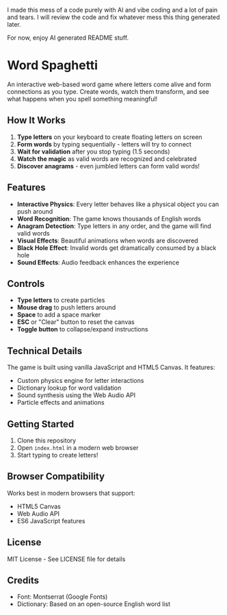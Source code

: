 I made this mess of a code purely with AI and vibe coding and a lot of pain and tears.
I will review the code and fix whatever mess this thing generated later.

For now, enjoy AI generated README stuff.

# Word Spaghetti

An interactive web-based word game where letters come alive and form connections as you type. Create words, watch them transform, and see what happens when you spell something meaningful!

## How It Works

1. **Type letters** on your keyboard to create floating letters on screen
2. **Form words** by typing sequentially - letters will try to connect
3. **Wait for validation** after you stop typing (1.5 seconds)
4. **Watch the magic** as valid words are recognized and celebrated
5. **Discover anagrams** - even jumbled letters can form valid words!

## Features

- **Interactive Physics**: Every letter behaves like a physical object you can push around
- **Word Recognition**: The game knows thousands of English words
- **Anagram Detection**: Type letters in any order, and the game will find valid words
- **Visual Effects**: Beautiful animations when words are discovered
- **Black Hole Effect**: Invalid words get dramatically consumed by a black hole
- **Sound Effects**: Audio feedback enhances the experience

## Controls

- **Type letters** to create particles
- **Mouse drag** to push letters around
- **Space** to add a space marker
- **ESC** or "Clear" button to reset the canvas
- **Toggle button** to collapse/expand instructions

## Technical Details

The game is built using vanilla JavaScript and HTML5 Canvas. It features:

- Custom physics engine for letter interactions
- Dictionary lookup for word validation
- Sound synthesis using the Web Audio API
- Particle effects and animations

## Getting Started

1. Clone this repository
2. Open `index.html` in a modern web browser
3. Start typing to create letters!

## Browser Compatibility

Works best in modern browsers that support:
- HTML5 Canvas
- Web Audio API
- ES6 JavaScript features

## License

MIT License - See LICENSE file for details

## Credits

- Font: Montserrat (Google Fonts)
- Dictionary: Based on an open-source English word list